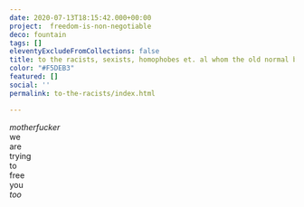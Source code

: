 ```yaml
---
date: 2020-07-13T18:15:42.000+00:00
project:  freedom-is-non-negotiable
deco: fountain
tags: []
eleventyExcludeFromCollections: false
title: to the racists, sexists, homophobes et. al whom the old normal benefitted
color: "#F5DEB3"
featured: []
social: ''
permalink: to-the-racists/index.html

---
```

_motherfucker_  
we  
are  
trying  
to  
free  
you  
_too_